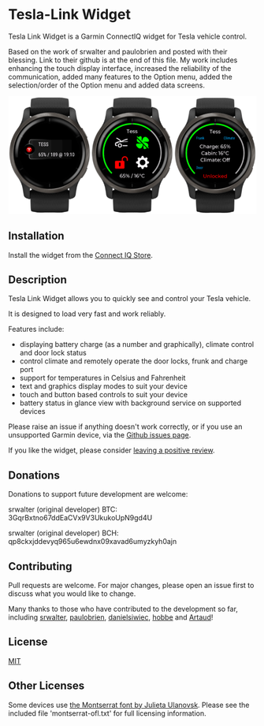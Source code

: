# Tesla-Link Widget

Tesla Link Widget is a Garmin ConnectIQ widget for Tesla vehicle control.

Based on the work of srwalter and paulobrien and posted with their blessing. Link to their github is at the end of this file.
My work includes enhancing the touch display interface, increased the reliability of the communication, added many features to the Option menu, added the selection/order of the Option menu and added data screens.

<p align="center">
  <img src="https://github.com/SylvainGa/Tesla-Link/blob/develop/blob/venu2.png?raw=true" />
</p>

## Installation

Install the widget from the [Connect IQ Store](https://apps.garmin.com/en-US/apps/3ca805c7-b4e6-469e-a3fc-7a5c707fca54).

## Description

Tesla Link Widget allows you to quickly see and control your Tesla vehicle.

It is designed to load very fast and work reliably.

Features include:

- displaying battery charge (as a number and graphically), climate control and door lock status
- control climate and remotely operate the door locks, frunk and charge port
- support for temperatures in Celsius and Fahrenheit
- text and graphics display modes to suit your device
- touch and button based controls to suit your device
- battery status in glance view with background service on supported devices

Please raise an issue if anything doesn't work correctly, or if you use an unsupported Garmin device, via the [Github issues page](https://github.com/SylvainGa/Tesla-Link/issues).

If you like the widget, please consider [leaving a positive review](https://apps.garmin.com/en-US/apps/3ca805c7-b4e6-469e-a3fc-7a5c707fca54).

## Donations

Donations to support future development are welcome:

srwalter (original developer) BTC: 3GqrBxtno67ddEaCVx9V3UkukoUpN9gd4U

srwalter (original developer) BCH: qp8ckxjddevyq965u6ewdnx09xavad6umyzkyh0ajn

## Contributing
Pull requests are welcome. For major changes, please open an issue first to discuss what you would like to change.

Many thanks to those who have contributed to the development so far, including [srwalter](https://github.com/srwalter), [paulobrien](https://github.com/paulobrien), [danielsiwiec](https://github.com/danielsiwiec), [hobbe](https://github.com/hobbe) and [Artaud](https://github.com/Artaud)! 

## License
[MIT](https://choosealicense.com/licenses/mit/)

## Other Licenses
Some devices use [the Montserrat font by Julieta Ulanovsk](https://github.com/JulietaUla/Montserrat). Please see the included file 'montserrat-ofl.txt' for full licensing information.